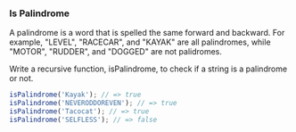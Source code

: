 ### Is Palindrome

A palindrome is a word that is spelled the same forward and backward. For
example, "LEVEL", "RACECAR", and "KAYAK" are all palindromes, while "MOTOR",
"RUDDER", and "DOGGED" are not palidromes.

Write a recursive function, isPalindrome, to check if a string is a palindrome
or not.

```javascript
isPalindrome('Kayak'); // => true
isPalindrome('NEVERODDOREVEN'); // => true
isPalindrome('Tacocat'); // => true
isPalindrome('SELFLESS'); // => false
```
